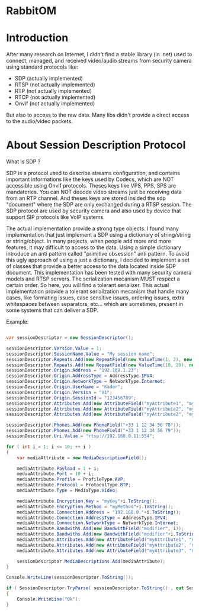 # RabbitOM

# Introduction

After many research on Internet, I didn't find a stable library (in .net) used to connect, managed, and received video/audio streams from security camera using standard protocols like:

* SDP (actually implemented)
* RTSP (not actually implemented)
* RTP (not actually implemented)
* RTCP (not actually implemented)
* Onvif (not actually implemented)

But also to access to the raw data. Many libs didn't provide a direct access to the audio/video packets.


# About Session Description Protocol

What is SDP ?

SDP is a protocol used to describe streams configuration, and contains important informations like the keys used by Codecs, which are NOT accessible using Onvif protocols. Theses keys like VPS, PPS, SPS are mandatories. You can NOT decode video streams just be receiving data from an RTP channel. And theses keys are stored insided the sdp "document" where the SDP are only exchanged during a RTSP session. The SDP protocol are used by security camera and also used by device that support SIP protocols like VoIP systems.

The actual implementation provide a strong type objects. I found many implementation that just implement a SDP using a dictionary of string/string or string/object. In many projects, when people add more and more features, it may difficult to access to the data. Using a simple dictionary introduce an anti pattern called "primitive obsession" anti pattern. To avoid this ugly approach of using a just a dictionary, I decided to implement a set of classes that provide a better access to the data located inside SDP document. This implementation has been tested with many security camera models and RTSP servers. The serialization mecanism MUST respect a certain order. So here, you will find a tolerant serializer. This actual implementation provide a tolerant serialization mecanism that handle many cases, like formating issues, case sensitive issues, ordering issues, extra whitespaces between separators, etc... which are sometimes, present in some systems that can deliver a SDP.

Example:

~~~~C#

var sessionDescriptor = new SessionDescriptor();

sessionDescriptor.Version.Value = 1;
sessionDescriptor.SessionName.Value = "My session name";
sessionDescriptor.Repeats.Add(new RepeatField(new ValueTime(1, 2), new ValueTime(3, 4)));
sessionDescriptor.Repeats.Add(new RepeatField(new ValueTime(10, 20), new ValueTime(30, 40)));
sessionDescriptor.Origin.Address = "192.168.1.23";
sessionDescriptor.Origin.AddressType = AddressType.IPV4;
sessionDescriptor.Origin.NetworkType = NetworkType.Internet;
sessionDescriptor.Origin.UserName = "Kader";
sessionDescriptor.Origin.Version = "V1";
sessionDescriptor.Origin.SessionId = "123456789";
sessionDescriptor.Attributes.Add(new AttributeField("myAttribute1", "myValue1"));
sessionDescriptor.Attributes.Add(new AttributeField("myAttribute2", "myValue2"));
sessionDescriptor.Attributes.Add(new AttributeField("myAttribute2", "myValue3"));

sessionDescriptor.Phones.Add(new PhoneField("+33 1 12 34 56 78"));
sessionDescriptor.Phones.Add(new PhoneField("+33 1 12 34 56 79"));
sessionDescriptor.Uri.Value = "rtsp://192.168.0.11:554";

for ( int i = 1; i <= 10; ++ i )
{
    var mediaAttribute = new MediaDescriptionField();

    mediaAttribute.Payload = 1 + i;
    mediaAttribute.Port = 10 + i;
    mediaAttribute.Profile = ProfileType.AVP;
    mediaAttribute.Protocol = ProtocolType.RTP;
    mediaAttribute.Type = MediaType.Video;

    mediaAttribute.Encryption.Key = "myKey"+i.ToString();
    mediaAttribute.Encryption.Method = "myMethod"+i.ToString();
    mediaAttribute.Connection.Address = "192.168.0."+i.ToString();
    mediaAttribute.Connection.AddressType = AddressType.IPV4;
    mediaAttribute.Connection.NetworkType = NetworkType.Internet;
    mediaAttribute.Bandwiths.Add(new BandwithField("modifier", i));
    mediaAttribute.Bandwiths.Add(new BandwithField("modifier"+i.ToString(), i+i));
    mediaAttribute.Attributes.Add(new AttributeField("myAttribute1", "myValue1"));
    mediaAttribute.Attributes.Add(new AttributeField("myAttribute2", "myValue2"));
    mediaAttribute.Attributes.Add(new AttributeField("myAttribute3", "myValue3"));

    sessionDescriptor.MediaDescriptions.Add(mediaAttribute);
}

Console.WriteLine(sessionDescriptor.ToString());

if ( SessionDescriptor.TryParse( sessionDescriptor.ToString() , out SessionDescriptor descriptor ) )
{
    Console.WriteLine("Ok");
}

~~~~
